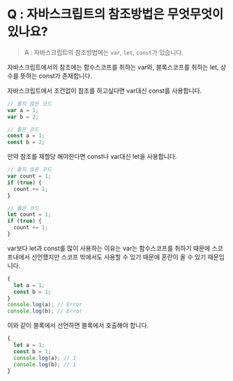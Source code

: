# Q : 자바스크립트의 참조방법은 무엇무엇이 있나요?

> A : 자바스크립트의 참조방법에는 `var`, `let`, `const`가 있습니다.

자바스크립트에서의 참조에는 함수스코프를 취하는 var와, 블록스코프를 취하는 let, 상수를 뜻하는 const가 존재합니다.

자바스크립트에서 조건없이 참조를 하고싶다면 var대신 const를 사용합니다.
```javascript
// 좋지 않은 코드
var a = 1;
var b = 2;

// 좋은 코드
const a = 1;
const b = 2;
```
만약 참조를 재할당 해야한다면 const나 var대신 let을 사용합니다.
```javascript
// 좋지 않은 코드
var count = 1;
if (true) {
  count += 1;
}

// 좋은 코드
let count = 1;
if (true) {
  count += 1;
}
```
var보다 let과 const를 많이 사용하는 이유는 var는 함수스코프를 취하기 때문에 스코프내에서 선언했지만 스코프 밖에서도 사용할 수 있기 때문에 혼란이 올 수 있기 때문입니다.

```javascript
{
  let a = 1;
  const b = 1;
}
console.log(a); // Error
console.log(b); // Error
```
이와 같이 블록에서 선언하면 블록에서 호출해야 합니다.
```javascript
{
  let a = 1;
  const b = 1;
  console.log(a); // 1
  console.log(b); // 1
}
```